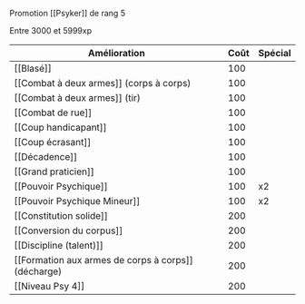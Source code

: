Promotion [[Psyker]] de rang 5

Entre 3000 et 5999xp

| Amélioration                                        | Coût | Spécial |
| --------------------------------------------------- | ---- | ------- |
| [[Blasé]]                                           | 100  |         |
| [[Combat à deux armes]] (corps à corps)             | 100  |         |
| [[Combat à deux armes]] (tir)                       | 100  |         |
| [[Combat de rue]]                                   | 100  |         |
| [[Coup handicapant]]                                | 100  |         |
| [[Coup écrasant]]                                   | 100  |         |
| [[Décadence]]                                       | 100  |         |
| [[Grand praticien]]                                 | 100  |         |
| [[Pouvoir Psychique]]                               | 100  | x2      |
| [[Pouvoir Psychique Mineur]]                        | 100  | x2      |
| [[Constitution solide]]                             | 200  |         |
| [[Conversion du corpus]]                            | 200  |         |
| [[Discipline (talent)]]                             | 200  |         |
| [[Formation aux armes de corps à corps]] (décharge) | 200  |         |
| [[Niveau Psy 4]]                                    | 200  |         |
